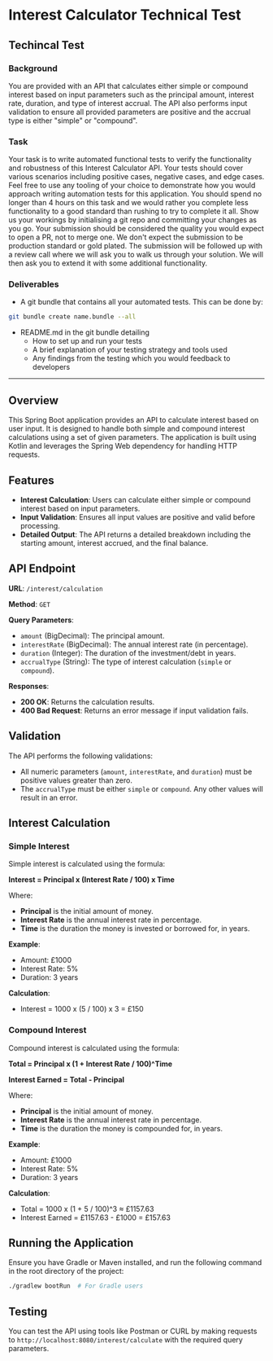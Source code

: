 # Interest Calculator Technical Test

## Techincal Test

### Background

You are provided with an API that calculates either simple or compound interest based on input parameters such as the
principal amount, interest rate, duration, and type of interest accrual. The API also performs input validation to
ensure all provided parameters are positive and the accrual type is either "simple" or "compound".

### Task

Your task is to write automated functional tests to verify the functionality and robustness of this Interest Calculator
API. Your tests should cover various scenarios including positive cases, negative cases, and edge cases. Feel free to
use any tooling of your choice to demonstrate how you would approach writing automation tests for this application. You
should spend no longer than 4 hours on this task and we would rather you complete less functionality to a good standard
than rushing to try to complete it all. Show us your workings by initialising a git repo and committing your changes as
you go. Your submission should be considered the quality you would expect to open a PR, not to merge one. We don't
expect the submission to be production standard or gold plated. The submission will be followed up with a review call
where we will ask you to walk us through your solution. We will then ask you to extend it with some additional
functionality.

### Deliverables

- A git bundle that contains all your automated tests. This can be done by:

```bash
git bundle create name.bundle --all 
```

- README.md in the git bundle detailing
    - How to set up and run your tests
    - A brief explanation of your testing strategy and tools used
    - Any findings from the testing which you would feedback to developers

---

## Overview

This Spring Boot application provides an API to calculate interest based on user input. It is designed to handle both
simple and compound interest calculations using a set of given parameters. The application is built using Kotlin and
leverages the Spring Web dependency for handling HTTP requests.

## Features

- **Interest Calculation**: Users can calculate either simple or compound interest based on input parameters.
- **Input Validation**: Ensures all input values are positive and valid before processing.
- **Detailed Output**: The API returns a detailed breakdown including the starting amount, interest accrued, and the
  final balance.

## API Endpoint

**URL**: `/interest/calculation`

**Method**: `GET`

**Query Parameters**:

- `amount` (BigDecimal): The principal amount.
- `interestRate` (BigDecimal): The annual interest rate (in percentage).
- `duration` (Integer): The duration of the investment/debt in years.
- `accrualType` (String): The type of interest calculation (`simple` or `compound`).

**Responses**:

- **200 OK**: Returns the calculation results.
- **400 Bad Request**: Returns an error message if input validation fails.

## Validation

The API performs the following validations:

- All numeric parameters (`amount`, `interestRate`, and `duration`) must be positive values greater than zero.
- The `accrualType` must be either `simple` or `compound`. Any other values will result in an error.

## Interest Calculation

### Simple Interest

Simple interest is calculated using the formula:

**Interest = Principal x (Interest Rate / 100) x Time**

Where:

- **Principal** is the initial amount of money.
- **Interest Rate** is the annual interest rate in percentage.
- **Time** is the duration the money is invested or borrowed for, in years.

**Example**:

- Amount: £1000
- Interest Rate: 5%
- Duration: 3 years

**Calculation**:

- Interest = 1000 x (5 / 100) x 3 = £150

### Compound Interest

Compound interest is calculated using the formula:

**Total = Principal x (1 + Interest Rate / 100)^Time**

**Interest Earned = Total - Principal**

Where:

- **Principal** is the initial amount of money.
- **Interest Rate** is the annual interest rate in percentage.
- **Time** is the duration the money is compounded for, in years.

**Example**:

- Amount: £1000
- Interest Rate: 5%
- Duration: 3 years

**Calculation**:

- Total = 1000 x (1 + 5 / 100)^3 ≈ £1157.63
- Interest Earned = £1157.63 - £1000 = £157.63

## Running the Application

Ensure you have Gradle or Maven installed, and run the following command in the root directory of the project:

```bash
./gradlew bootRun  # For Gradle users
```

## Testing

You can test the API using tools like Postman or CURL by making requests to `http://localhost:8080/interest/calculate`
with the required query parameters.

